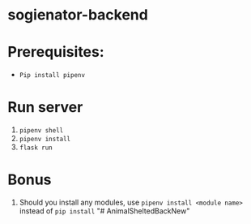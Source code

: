 # sogienator-backend

# Prerequisites:
- `Pip install pipenv`

# Run server
1.  `pipenv shell`
2.  `pipenv install`
3.  `flask run`

# Bonus
1.  Should you install any modules, use `pipenv install <module name>` instead of `pip install`
"# AnimalSheltedBackNew" 
